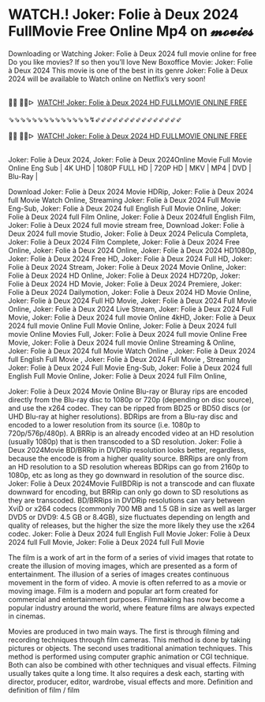WATCH.! Joker: Folie à Deux 2024 FullMovie Free Online Mp4 on 𝓶𝓸𝓿𝓲𝓮𝓼
=
Downloading or Watching Joker: Folie à Deux 2024 full movie online for free Do you like movies? If so then you’ll love New Boxoffice Movie: Joker: Folie à Deux 2024 This movie is one of the best in its genre Joker: Folie à Deux 2024 will be available to Watch online on Netflix’s very soon!

<div><br /></div><div>🔴🔴 🔴🔴ᐅ&nbsp;&nbsp;<a href="https://t.co/rh4AGzfeIG">WATCH! Joker: Folie à Deux 2024 HD FULLMOVIE ONLINE FREE</a></div><div><br /></div><div><div>⇘⇘⇘⇘⇘⇘⇘⇘⇘⇘⇘⇘⇘⇘↯⇙⇙⇙⇙⇙⇙⇙⇙⇙⇙⇙⇙⇙⇙⇙</div></div><div><br /></div><div><div><div>🔴🔴 🔴🔴ᐅ&nbsp;&nbsp;<a href="https://t.co/4qTCUi7IWN">WATCH! Joker: Folie à Deux 2024 HD FULLMOVIE ONLINE FREE</a></div></div></div><div><br /></div>

Joker: Folie à Deux 2024, Joker: Folie à Deux 2024Online Movie Full Movie Online Eng Sub
| 4K UHD | 1080P FULL HD | 720P HD | MKV | MP4 | DVD | Blu-Ray |

Download Joker: Folie à Deux 2024 Movie HDRip,
Joker: Folie à Deux 2024 full Movie Watch Online,
Streaming Joker: Folie à Deux 2024 Full Movie Eng-Sub,
Joker: Folie à Deux 2024 full English Full Movie Online,
Joker: Folie à Deux 2024 full Film Online,
Joker: Folie à Deux 2024full English Film,
Joker: Folie à Deux 2024 full movie stream free,
Download Joker: Folie à Deux 2024 full movie Studio,
Joker: Folie à Deux 2024 Pelicula Completa,
Joker: Folie à Deux 2024 Film Complete,
Joker: Folie à Deux 2024 Free Online,
Joker: Folie à Deux 2024 Online,
Joker: Folie à Deux 2024 HD1080p,
Joker: Folie à Deux 2024 Free HD,
Joker: Folie à Deux 2024 Full HD,
Joker: Folie à Deux 2024 Stream,
Joker: Folie à Deux 2024 Movie Online,
Joker: Folie à Deux 2024 HD Online,
Joker: Folie à Deux 2024 HD720p,
Joker: Folie à Deux 2024 HD Movie,
Joker: Folie à Deux 2024 Premiere,
Joker: Folie à Deux 2024 Dailymotion,
Joker: Folie à Deux 2024 HD Movie Online,
Joker: Folie à Deux 2024 Full HD Movie,
Joker: Folie à Deux 2024 Full Movie Online,
Joker: Folie à Deux 2024 Live Stream,
Joker: Folie à Deux 2024 Full Movie,
Joker: Folie à Deux 2024 full movie Online 4kHD,
Joker: Folie à Deux 2024 full movie Online Full Movie Online,
Joker: Folie à Deux 2024 full movie Online Movies Full,
Joker: Folie à Deux 2024 full movie Online Free Movie,
Joker: Folie à Deux 2024 full movie Online Streaming & Online,
Joker: Folie à Deux 2024 full Movie Watch Online ,
Joker: Folie à Deux 2024 full English Full Movie ,
Joker: Folie à Deux 2024 Full Movie ,
Streaming Joker: Folie à Deux 2024 Full Movie Eng-Sub,
Joker: Folie à Deux 2024 full English Full Movie Online,
Joker: Folie à Deux 2024 full Film Online,


Joker: Folie à Deux 2024 Movie Online Blu-ray or Bluray rips are encoded directly from the Blu-ray disc to 1080p or 720p (depending on disc source), and use the x264 codec. They can be ripped from BD25 or BD50 discs (or UHD Blu-ray at higher resolutions). BDRips are from a Blu-ray disc and encoded to a lower resolution from its source (i.e. 1080p to 720p/576p/480p). A BRRip is an already encoded video at an HD resolution (usually 1080p) that is then transcoded to a SD resolution. Joker: Folie à Deux 2024Movie BD/BRRip in DVDRip resolution looks better, regardless, because the encode is from a higher quality source. BRRips are only from an HD resolution to a SD resolution whereas BDRips can go from 2160p to 1080p, etc as long as they go downward in resolution of the source disc. Joker: Folie à Deux 2024Movie FullBDRip is not a transcode and can fluxate downward for encoding, but BRRip can only go down to SD resolutions as they are transcoded. BD/BRRips in DVDRip resolutions can vary between XviD or x264 codecs (commonly 700 MB and 1.5 GB in size as well as larger DVD5 or DVD9: 4.5 GB or 8.4GB), size fluctuates depending on length and quality of releases, but the higher the size the more likely they use the x264 codec. 
Joker: Folie à Deux 2024 full English Full Movie Joker: Folie à Deux 2024 full Full Movie, Joker: Folie à Deux 2024 full Full Movie 

The film is a work of art in the form of a series of vivid images that rotate to create the illusion of moving images, which are presented as a form of entertainment. The illusion of a series of images creates continuous movement in the form of video. A movie is often referred to as a movie or moving image. Film is a modern and popular art form created for commercial and entertainment purposes. Filmmaking has now become a popular industry around the world, where feature films are always expected in cinemas.

Movies are produced in two main ways. The first is through filming and recording techniques through film cameras. This method is done by taking pictures or objects. The second uses traditional animation techniques. This method is performed using computer graphic animation or CGI technique. Both can also be combined with other techniques and visual effects. Filming usually takes quite a long time. It also requires a desk each, starting with director, producer, editor, wardrobe, visual effects and more. Definition and definition of film / film
